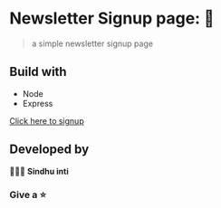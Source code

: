 # Newsletter Signup page: 💌

> a simple newsletter signup page 

## Build with
- Node
- Express

[Click here to signup](https://fast-hamlet-14173.herokuapp.com/)


## Developed by 

👩🏻‍💻 **Sindhu inti**


### Give a ⭐
